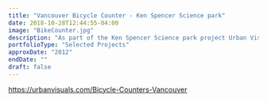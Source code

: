 ```yaml
---
title: "Vancouver Bicycle Counter - Ken Spencer Science park"
date: 2018-10-28T12:44:55-04:00
image: "BikeCounter.jpg"
description: "As part of the Ken Spencer Science park project Urban Visuals was commissioned to design and create bicycle counters for a busy seawall cycling route that passes by the Science Centre in Vancouver. I developed the internal hardware, control system and software backend to collect and display counts and custom messages. My solution included an embedded configuration webserver, secure updates via VPN, and an arduino all running on a consumer router with a custom Linux distribution. The robust software design allowed remote recovery from several independent hardware failures during operation and the system continues to operate after 5+ years."
portfolioType: "Selected Projects"
approxDate: "2012"
endDate: ""
draft: false
---
```



https://urbanvisuals.com/Bicycle-Counters-Vancouver
